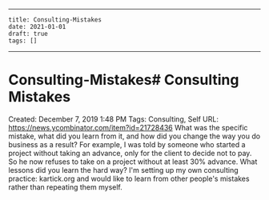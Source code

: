 
---
    title: Consulting-Mistakes
    date: 2021-01-01    
    draft: true
    tags: []
---
# Consulting-Mistakes# Consulting Mistakes
Created: December 7, 2019 1:48 PM
Tags: Consulting, Self
URL: https://news.ycombinator.com/item?id=21728436
What was the specific mistake, what did you learn from it, and how did you change the way you do business as a result?
For example, I was told by someone who started a project without taking an advance, only for the client to decide not to pay.
So he now refuses to take on a project without at least 30% advance.
What lessons did you learn the hard way?
I'm setting up my own consulting practice: kartick.org and would like to learn from other people's mistakes rather than repeating them myself.
